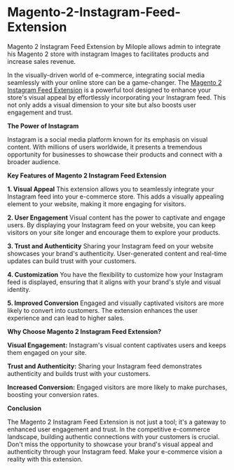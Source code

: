 # Magento-2-Instagram-Feed-Extension
Magento 2 Instagram Feed Extension by Milople allows admin to integrate his Magento 2 store with instagram Images to facilitates products and increase sales revenue.

In the visually-driven world of e-commerce, integrating social media seamlessly with your online store can be a game-changer. The [Magento 2 Instagram Feed Extension](https://www.milople.com/magento-2-instagram-feed.html) is a powerful tool designed to enhance your store's visual appeal by effortlessly incorporating your Instagram feed. This not only adds a visual dimension to your site but also boosts user engagement and trust.

**The Power of Instagram**

Instagram is a social media platform known for its emphasis on visual content. With millions of users worldwide, it presents a tremendous opportunity for businesses to showcase their products and connect with a broader audience.

**Key Features of Magento 2 Instagram Feed Extension**

**1. Visual Appeal**
This extension allows you to seamlessly integrate your Instagram feed into your e-commerce store. This adds a visually appealing element to your website, making it more engaging for visitors.

**2. User Engagement**
Visual content has the power to captivate and engage users. By displaying your Instagram feed on your website, you can keep visitors on your site longer and encourage them to explore your products.

**3. Trust and Authenticity**
Sharing your Instagram feed on your website showcases your brand's authenticity. User-generated content and real-time updates can build trust with your customers.

**4. Customization**
You have the flexibility to customize how your Instagram feed is displayed, ensuring that it aligns with your brand's style and visual identity.

**5. Improved Conversion**
Engaged and visually captivated visitors are more likely to convert into customers. The extension enhances the user experience and can lead to higher sales.

**Why Choose Magento 2 Instagram Feed Extension?**

**Visual Engagement:** Instagram's visual content captivates users and keeps them engaged on your site.

**Trust and Authenticity:** Sharing your Instagram feed demonstrates authenticity and builds trust with your customers.

**Increased Conversion:** Engaged visitors are more likely to make purchases, boosting your conversion rates.

**Conclusion**

The Magento 2 Instagram Feed Extension is not just a tool; it's a gateway to enhanced user engagement and trust. In the competitive e-commerce landscape, building authentic connections with your customers is crucial. Don't miss the opportunity to showcase your brand's visual appeal and authenticity through your Instagram feed. Make your e-commerce vision a reality with this extension.
